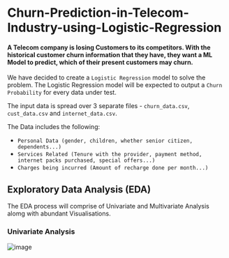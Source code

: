 # Churn-Prediction-in-Telecom-Industry-using-Logistic-Regression

#### A Telecom company is losing Customers to its competitors. With the historical customer churn information that they have, they want a ML Model to predict, which of their present customers may churn. 

We have decided to create a `Logistic Regression` model to solve the problem. The Logistic Regression model will be expected to output a `Churn Probability` for every data under test. 

The input data is spread over 3 separate files - `churn_data.csv`, `cust_data.csv` and `internet_data.csv`. 

The Data includes the following: 

- `Personal Data (gender, children, whether senior citizen, dependents...)`
- `Services Related (Tenure with the provider, payment method, internet packs purchased, special offers...)`
- `Charges being incurred (Amount of recharge done per month...)`

## Exploratory Data Analysis (EDA)
The EDA process will comprise of Univariate and Multivariate Analysis alomg with abundant Visualisations.  

### Univariate Analysis
![image](https://github.com/dubey-adarsh/Churn-Prediction-in-Telecom-Industry-using-Logistic-Regression/assets/124420800/1abb87cf-2576-4a06-98a6-22564351b4c5)

